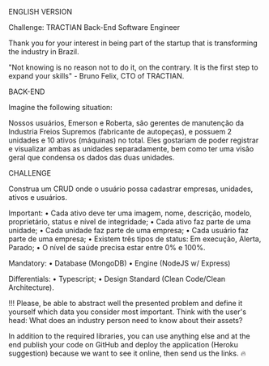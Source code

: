 
ENGLISH VERSION

Challenge: TRACTIAN Back-End Software Engineer 

Thank you for your interest in being part of the startup
that is transforming the industry in Brazil.

"Not knowing is no reason not to do it, on the contrary. It is the first step
to expand your skills" - Bruno Felix, CTO of TRACTIAN.

BACK-END

Imagine the following situation:

Nossos usuários, Emerson e Roberta, são gerentes de manutenção da Industria Freios Supremos (fabricante de autopeças), e possuem 2 unidades e 10 ativos (máquinas) no total. Eles gostariam de poder registrar e visualizar ambas as unidades separadamente, bem como ter uma visão geral que condensa os dados das duas unidades.

CHALLENGE

Construa um CRUD onde o usuário possa cadastrar empresas, unidades, ativos e usuários.

Important:
    • Cada ativo deve ter uma imagem, nome, descrição, modelo, proprietário, status e nível de integridade;
    • Cada ativo faz parte de uma unidade;
    • Cada unidade faz parte de uma empresa;
    • Cada usuário faz parte de uma empresa;
    • Existem três tipos de status: Em execução, Alerta, Parado;
    • O nível de saúde precisa estar entre 0% e 100%.

Mandatory:
    • Database (MongoDB)
    • Engine (NodeJS w/ Express)

Differentials:
    • Typescript;
    • Design Standard (Clean Code/Clean Architecture).



 !!! Please, be able to abstract well the presented problem and define it yourself
 which data you consider most important. Think with the user's head:
What does an industry person need to know about their assets?

In addition to the required libraries, you can use anything else
and at the end publish your code on GitHub and deploy the application
(Heroku suggestion) because we want to see it online, then send us the links. 🔥
